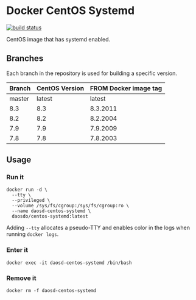 # Docker CentOS Systemd

[![build status](https://img.shields.io/docker/cloud/build/daosdo/centos-systemd)](https://hub.docker.com/repository/docker/daosdo/centos-systemd)

CentOS image that has systemd enabled.

## Branches

Each branch in the repository is used for building a specific version.

| Branch | CentOS Version | FROM Docker image tag |
| ------ | -------------- | --------------------- |
| master | latest         | latest                |
| 8.3    | 8.3            | 8.3.2011              |
| 8.2    | 8.2            | 8.2.2004              |
| 7.9    | 7.9            | 7.9.2009              |
| 7.8    | 7.8            | 7.8.2003              |

## Usage

### Run it

```
docker run -d \
  --tty \
  --privileged \
  --volume /sys/fs/cgroup:/sys/fs/cgroup:ro \
  --name daosd-centos-systemd \
  daosdo/centos-systemd:latest
```

Adding `--tty` allocates a pseudo-TTY and enables color in the logs when
running `docker logs`.

### Enter it

```
docker exec -it daosd-centos-systemd /bin/bash
```

### Remove it

```
docker rm -f daosd-centos-systemd
```
